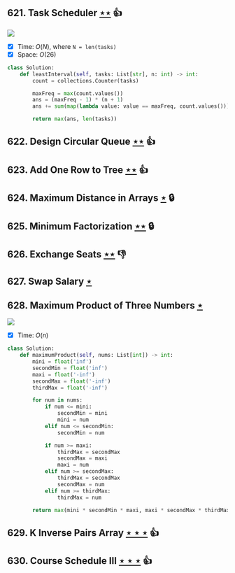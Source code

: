 ## 621. Task Scheduler [$\star\star$](https://leetcode.com/problems/task-scheduler) :thumbsup:

![](https://img.shields.io/badge/-Greedy-0B346E.svg?style=flat-square)

- [x] Time: $O(N)$, where `N = len(tasks)`
- [x] Space: $O(26)$

```python
class Solution:
    def leastInterval(self, tasks: List[str], n: int) -> int:
        count = collections.Counter(tasks)

        maxFreq = max(count.values())
        ans = (maxFreq - 1) * (n + 1)
        ans += sum(map(lambda value: value == maxFreq, count.values()))

        return max(ans, len(tasks))
```

## 622. Design Circular Queue [$\star\star$](https://leetcode.com/problems/design-circular-queue) :thumbsup:

## 623. Add One Row to Tree [$\star\star$](https://leetcode.com/problems/add-one-row-to-tree) :thumbsup:

## 624. Maximum Distance in Arrays [$\star$](https://leetcode.com/problems/maximum-distance-in-arrays) 🔒

## 625. Minimum Factorization [$\star\star$](https://leetcode.com/problems/minimum-factorization) 🔒

## 626. Exchange Seats [$\star\star$](https://leetcode.com/problems/exchange-seats) :thumbsdown:

## 627. Swap Salary [$\star$](https://leetcode.com/problems/swap-salary)

## 628. Maximum Product of Three Numbers [$\star$](https://leetcode.com/problems/maximum-product-of-three-numbers)

![](https://img.shields.io/badge/-Math-434343.svg?style=flat-square)

- [x] Time: $O(n)$

```python
class Solution:
    def maximumProduct(self, nums: List[int]) -> int:
        mini = float('inf')
        secondMin = float('inf')
        maxi = float('-inf')
        secondMax = float('-inf')
        thirdMax = float('-inf')

        for num in nums:
            if num <= mini:
                secondMin = mini
                mini = num
            elif num <= secondMin:
                secondMin = num

            if num >= maxi:
                thirdMax = secondMax
                secondMax = maxi
                maxi = num
            elif num >= secondMax:
                thirdMax = secondMax
                secondMax = num
            elif num >= thirdMax:
                thirdMax = num

        return max(mini * secondMin * maxi, maxi * secondMax * thirdMax)
```

## 629. K Inverse Pairs Array [$\star\star\star$](https://leetcode.com/problems/k-inverse-pairs-array) :thumbsup:

## 630. Course Schedule III [$\star\star\star$](https://leetcode.com/problems/course-schedule-iii) :thumbsup:
